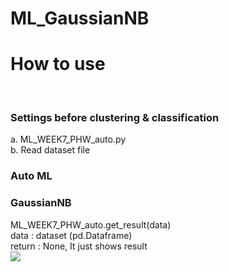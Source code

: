 # ML_GaussianNB
<H1>How to use</H1> <br>
<H3>Settings before clustering & classification</H3>
a. ML_WEEK7_PHW_auto.py<br>
b. Read dataset file <br>

<H3>Auto ML</H3>
<H3>GaussianNB</H3>
ML_WEEK7_PHW_auto.get_result(data)<br>
data : dataset (pd.Dataframe)<br>
return : None, It just shows result<br>
<img  src="https://user-images.githubusercontent.com/74779311/141611947-70b21e32-77a4-408e-8589-e5d196b0a86d.png"/>
